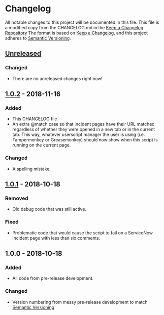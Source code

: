 # Changelog
All notable changes to this project will be documented in this file.
This file is a modified copy from the CHANGELOG.md in the [Keep a Changelog Repository](https://github.com/olivierlacan/keep-a-changelog)
The format is based on [Keep a Changelog](https://keepachangelog.com/en/1.0.0/),
and this project adheres to [Semantic Versioning](https://semver.org/spec/v2.0.0.html).

## [Unreleased]
### Changed
- There are no unreleased changes right now!

## [1.0.2] - 2018-11-16
### Added
- This CHANGELOG file
- An extra @match case so that incident pages have their URL matched regardless of whether they were opened in a new tab or in the current tab.
  This way, whatever userscript manager the user is using (i.e. Tampermonkey or Greasemonkey) should now show when this script is running on the current page.
### Changed
- A spelling mistake.

## [1.0.1] - 2018-10-18
### Removed
- Old debug code that was still active.
### Fixed
- Problematic code that would cause the script to fail on a ServiceNow incident page with less than six comments.

## 1.0.0 - 2018-10-18
### Added
- All code from pre-release development.
### Changed
 - Version numbering from messy pre-release development to match [Semantic Versioning](http://semver.org/).

[Unreleased]: https://github.com/IncPlusPlus/Service-Now-Incident-Beautifier/compare/master...unstable
[1.0.2]: https://github.com/IncPlusPlus/Service-Now-Incident-Beautifier/compare/v1.0.1...v1.0.2
[1.0.1]: https://github.com/IncPlusPlus/Service-Now-Incident-Beautifier/compare/v1.0.0...v1.0.1